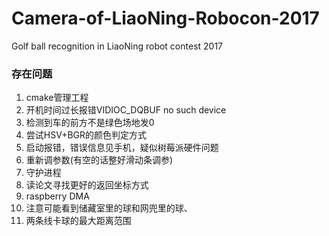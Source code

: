 # Camera-of-LiaoNing-Robocon-2017
Golf ball recognition in LiaoNing robot contest 2017



### 存在问题

1. cmake管理工程
2. 开机时间过长报错VIDIOC_DQBUF no such device
3. 检测到车的前方不是绿色场地发0
4. 尝试HSV+BGR的颜色判定方式
5. 启动报错，错误信息见手机，疑似树莓派硬件问题
6. 重新调参数(有空的话整好滑动条调参)
7. 守护进程
8. 读论文寻找更好的返回坐标方式
9. raspberry DMA
10. 注意可能看到储藏室里的球和网兜里的球、
11. 两条线卡球的最大距离范围


